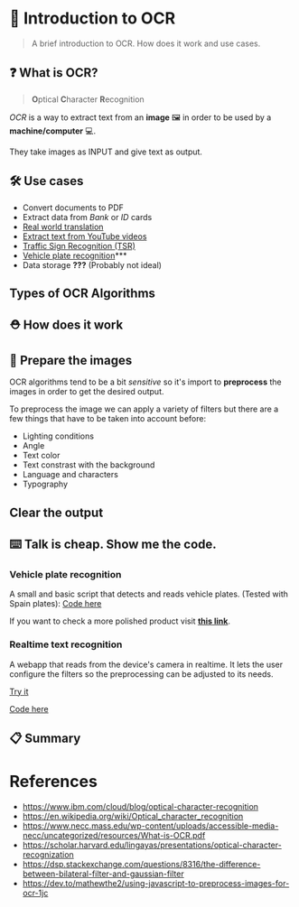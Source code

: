 # 📖 Introduction to OCR 
> A brief introduction to OCR. How does it work and use cases.


## ❓ What is OCR?

>**O**ptical **C**haracter **R**ecognition

*OCR* is a way to extract text from an **image** 🖼️ in order to be used by a **machine/computer** 💻.

They take images as INPUT and give text as output.

## 🛠️ Use cases

- Convert documents to PDF
- Extract data from *Bank* or *ID* cards 
- [Real world translation](https://support.google.com/translate/answer/6142483?hl=en&co=GENIE.Platform%3DAndroid)
- [Extract text from YouTube videos](https://chrome.google.com/webstore/detail/selectext-copy-text-from/gkkdmjjodidppndkbkhhknakbeflbomf?hl=en)
- [Traffic Sign Recognition (TSR)](https://www.jdpower.com/cars/shopping-guides/what-is-traffic-sign-recognition)
- [Vehicle plate recognition]()***
- Data storage **???** (Probably not ideal)

## Types of OCR Algorithms

## ⛑️ How does it work


## 📸 Prepare the images

OCR algorithms tend to be a bit *sensitive* so it's import to **preprocess** the images in order to get the desired output.

To preprocess the image we can apply a variety of filters but there are a few things that have to be taken into account before:

 - Lighting conditions
 - Angle
 - Text color
 - Text constrast with the background
 - Language and characters
 - Typography



## Clear the output
## ⌨️ Talk is cheap. Show me the code.

### Vehicle plate recognition

A small and basic script that detects and reads vehicle plates. (Tested with Spain plates): [Code here](./examples/car_plates/)

If you want to check a more polished product visit 
**[this link](https://platerecognizer.com/)**.

### Realtime text recognition

A webapp that reads from the device's camera in realtime. 
It lets the user configure the filters so the preprocessing can be adjusted to its needs. 

[Try it]() 

[Code here](./examples/id_recognition_web/)


## 📋 Summary

# References
 - https://www.ibm.com/cloud/blog/optical-character-recognition
 - https://en.wikipedia.org/wiki/Optical_character_recognition
 - https://www.necc.mass.edu/wp-content/uploads/accessible-media-necc/uncategorized/resources/What-is-OCR.pdf
 - https://scholar.harvard.edu/lingayas/presentations/optical-character-recognization
 - https://dsp.stackexchange.com/questions/8316/the-difference-between-bilateral-filter-and-gaussian-filter
 - https://dev.to/mathewthe2/using-javascript-to-preprocess-images-for-ocr-1jc